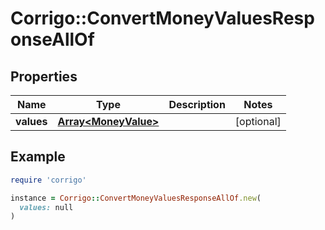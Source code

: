 # Corrigo::ConvertMoneyValuesResponseAllOf

## Properties

| Name | Type | Description | Notes |
| ---- | ---- | ----------- | ----- |
| **values** | [**Array&lt;MoneyValue&gt;**](MoneyValue.md) |  | [optional] |

## Example

```ruby
require 'corrigo'

instance = Corrigo::ConvertMoneyValuesResponseAllOf.new(
  values: null
)
```

